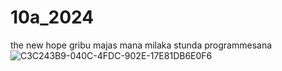 # 10a_2024
the new hope
gribu majas
mana milaka stunda programmesana
![C3C243B9-040C-4FDC-902E-17E81DB6E0F6](https://github.com/user-attachments/assets/0388ed15-d106-4dfb-839c-5ec2ac38dc4b)

